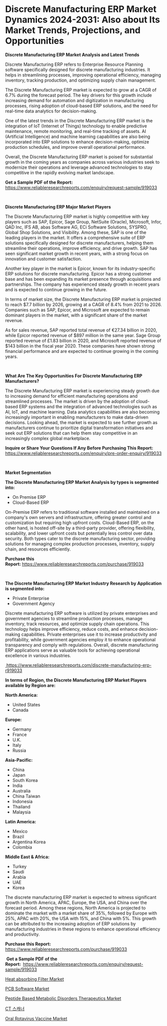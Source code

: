 <p><h1>Discrete Manufacturing ERP Market Dynamics 2024-2031: Also about Its Market Trends, Projections, and Opportunities</h1></p><p><strong>Discrete Manufacturing ERP Market Analysis and Latest Trends</strong></p>
<p><p>Discrete Manufacturing ERP refers to Enterprise Resource Planning software specifically designed for discrete manufacturing industries. It helps in streamlining processes, improving operational efficiency, managing inventory, tracking production, and optimizing supply chain management.</p><p>The Discrete Manufacturing ERP market is expected to grow at a CAGR of 6.7% during the forecast period. The key drivers for this growth include increasing demand for automation and digitization in manufacturing processes, rising adoption of cloud-based ERP solutions, and the need for real-time data analytics for decision-making.</p><p>One of the latest trends in the Discrete Manufacturing ERP market is the integration of IoT (Internet of Things) technology to enable predictive maintenance, remote monitoring, and real-time tracking of assets. AI (Artificial Intelligence) and machine learning capabilities are also being incorporated into ERP solutions to enhance decision-making, optimize production schedules, and improve overall operational performance.</p><p>Overall, the Discrete Manufacturing ERP market is poised for substantial growth in the coming years as companies across various industries seek to modernize their operations and leverage advanced technologies to stay competitive in the rapidly evolving market landscape.</p></p>
<p><strong>Get a Sample PDF of the Report:&nbsp;</strong> <a href="https://www.reliableresearchreports.com/enquiry/request-sample/919033">https://www.reliableresearchreports.com/enquiry/request-sample/919033</a></p>
<p>&nbsp;</p>
<p><strong>Discrete Manufacturing ERP Major Market Players</strong></p>
<p><p>The Discrete Manufacturing ERP market is highly competitive with key players such as SAP, Epicor, Sage Group, NetSuite (Oracle), Microsoft, Infor, QAD Inc, IFS AB, abas Software AG, ECi Software Solutions, SYSPRO, Global Shop Solutions, and Visibility. Among these, SAP is one of the leading players in the market. It offers a comprehensive suite of ERP solutions specifically designed for discrete manufacturers, helping them streamline their operations, improve efficiency, and drive growth. SAP has seen significant market growth in recent years, with a strong focus on innovation and customer satisfaction.</p><p>Another key player in the market is Epicor, known for its industry-specific ERP solutions for discrete manufacturing. Epicor has a strong customer base and has been expanding its market presence through acquisitions and partnerships. The company has experienced steady growth in recent years and is expected to continue growing in the future.</p><p>In terms of market size, the Discrete Manufacturing ERP market is projected to reach $7.7 billion by 2026, growing at a CAGR of 8.4% from 2021 to 2026. Companies such as SAP, Epicor, and Microsoft are expected to remain dominant players in the market, with a significant share of the market revenue.</p><p>As for sales revenue, SAP reported total revenue of €27.34 billion in 2020, while Epicor reported revenue of $897 million in the same year. Sage Group reported revenue of £1.83 billion in 2020, and Microsoft reported revenue of $143 billion in the fiscal year 2020. These companies have shown strong financial performance and are expected to continue growing in the coming years.</p></p>
<p>&nbsp;</p>
<p><strong>What Are The Key Opportunities For Discrete Manufacturing ERP Manufacturers?</strong></p>
<p><p>The Discrete Manufacturing ERP market is experiencing steady growth due to increasing demand for efficient manufacturing operations and streamlined processes. The market is driven by the adoption of cloud-based ERP systems and the integration of advanced technologies such as AI, IoT, and machine learning. Data analytics capabilities are also becoming increasingly important in enabling manufacturers to make data-driven decisions. Looking ahead, the market is expected to see further growth as manufacturers continue to prioritize digital transformation initiatives and seek out ERP solutions that can help them stay competitive in an increasingly complex global marketplace.</p></p>
<p><strong>Inquire or Share Your Questions If Any Before Purchasing This Report:</strong> <a href="https://www.reliableresearchreports.com/enquiry/pre-order-enquiry/919033">https://www.reliableresearchreports.com/enquiry/pre-order-enquiry/919033</a></p>
<p>&nbsp;</p>
<p><strong>Market Segmentation</strong></p>
<p><strong>The Discrete Manufacturing ERP Market Analysis by types is segmented into:</strong></p>
<p><ul><li>On Premise ERP</li><li>Cloud-Based ERP</li></ul></p>
<p><p>On-Premise ERP refers to traditional software installed and maintained on a company's own servers and infrastructure, offering greater control and customization but requiring high upfront costs. Cloud-Based ERP, on the other hand, is hosted off-site by a third-party provider, offering flexibility, scalability, and lower upfront costs but potentially less control over data security. Both types cater to the discrete manufacturing sector, providing solutions for managing complex production processes, inventory, supply chain, and resources efficiently.</p></p>
<p><strong>Purchase this Report:&nbsp;</strong><a href="https://www.reliableresearchreports.com/purchase/919033">https://www.reliableresearchreports.com/purchase/919033</a></p>
<p>&nbsp;</p>
<p><strong>The Discrete Manufacturing ERP Market Industry Research by Application is segmented into:</strong></p>
<p><ul><li>Private Enterprise</li><li>Government Agency</li></ul></p>
<p><p>Discrete manufacturing ERP software is utilized by private enterprises and government agencies to streamline production processes, manage inventory, track resources, and optimize supply chain operations. This technology helps improve efficiency, reduce costs, and enhance decision-making capabilities. Private enterprises use it to increase productivity and profitability, while government agencies employ it to enhance operational transparency and comply with regulations. Overall, discrete manufacturing ERP applications serve as valuable tools for achieving operational excellence in various industries.</p></p>
<p><a href="https://www.reliableresearchreports.com/discrete-manufacturing-erp-r919033">&nbsp;https://www.reliableresearchreports.com/discrete-manufacturing-erp-r919033</a></p>
<p><strong>In terms of Region, the Discrete Manufacturing ERP Market Players available by Region are:</strong></p>
<p>
    <p> <strong> North America: </strong>
        <ul>
            <li>United States</li>
            <li>Canada</li>
        </ul>
        </p> 
    <p> <strong> Europe: </strong>
        <ul>
            <li>Germany</li>
            <li>France</li>
            <li>U.K.</li>
            <li>Italy</li>
            <li>Russia</li>
        </ul>
        </p> 
    <p> <strong> Asia-Pacific: </strong>
        <ul>
            <li>China</li>
            <li>Japan</li>
            <li>South Korea</li>
            <li>India</li>
            <li>Australia</li>
            <li>China Taiwan</li>
            <li>Indonesia</li>
            <li>Thailand</li>
            <li>Malaysia</li>
        </ul>
        </p> 
    <p> <strong> Latin America: </strong>
        <ul>
            <li>Mexico</li>
            <li>Brazil</li>
            <li>Argentina Korea</li>
            <li>Colombia</li>
        </ul>
        </p> 
    <p> <strong> Middle East & Africa: </strong>
        <ul>
            <li>Turkey</li>
            <li>Saudi</li>
            <li>Arabia</li>
            <li>UAE</li>
            <li>Korea</li>
        </ul>
    </p>
    </p>
<p><p>The discrete manufacturing ERP market is expected to witness significant growth in North America, APAC, Europe, the USA, and China over the forecast period. Among these regions, North America is projected to dominate the market with a market share of 35%, followed by Europe with 25%, APAC with 20%, the USA with 15%, and China with 5%. This growth can be attributed to the increasing adoption of ERP solutions by manufacturing industries in these regions to enhance operational efficiency and productivity.</p></p>
<p><strong>Purchase this Report: </strong><a href="https://www.reliableresearchreports.com/purchase/919033">https://www.reliableresearchreports.com/purchase/919033</a></p>
<p>&nbsp;<strong>Get a Sample PDF of the Report:&nbsp;&nbsp;</strong><a href="https://www.reliableresearchreports.com/enquiry/request-sample/919033">https://www.reliableresearchreports.com/enquiry/request-sample/919033</a></p>
<p><strong></strong></p>
<p><p><a href="https://github.com/beatblasta/Market-Research-Report-List-3/blob/main/heat-absorbing-filter-market.md">Heat absorbing Filter Market</a></p><p><a href="https://github.com/shotows/Market-Research-Report-List-2/blob/main/pcb-software-market.md">PCB Software Market</a></p><p><a href="https://www.linkedin.com/pulse/peptide-based-metabolic-disorders-therapeutics-market-k8p1c">Peptide Based Metabolic Disorders Therapeutics Market</a></p><p><a href="https://github.com/darrellockm3ytan895656/Market-Research-Report-List-1/blob/main/777451352142.md">CT 스캐너</a></p><p><a href="https://www.linkedin.com/pulse/oral-rotavirus-vaccine-market-size-reveals-best-marketing-rj6lf">Oral Rotavirus Vaccine Market</a></p></p>